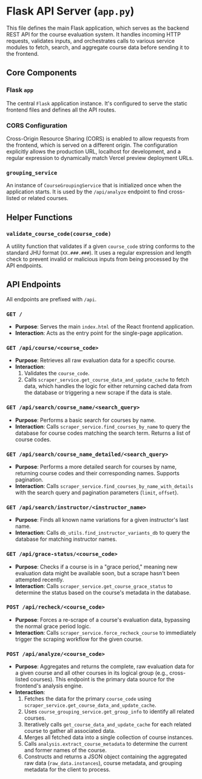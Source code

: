 # Flask API Server (`app.py`)

This file defines the main Flask application, which serves as the backend REST API for the course evaluation system. It handles incoming HTTP requests, validates inputs, and orchestrates calls to various service modules to fetch, search, and aggregate course data before sending it to the frontend.

## Core Components

### Flask `app`
The central `Flask` application instance. It's configured to serve the static frontend files and defines all the API routes.

### CORS Configuration
Cross-Origin Resource Sharing (CORS) is enabled to allow requests from the frontend, which is served on a different origin. The configuration explicitly allows the production URL, localhost for development, and a regular expression to dynamically match Vercel preview deployment URLs.

### `grouping_service`
An instance of `CourseGroupingService` that is initialized once when the application starts. It is used by the `/api/analyze` endpoint to find cross-listed or related courses.

## Helper Functions

### `validate_course_code(course_code)`
A utility function that validates if a given `course_code` string conforms to the standard JHU format (`XX.###.###`). It uses a regular expression and length check to prevent invalid or malicious inputs from being processed by the API endpoints.

## API Endpoints

All endpoints are prefixed with `/api`.

### `GET /`
- **Purpose**: Serves the main `index.html` of the React frontend application.
- **Interaction**: Acts as the entry point for the single-page application.

### `GET /api/course/<course_code>`
- **Purpose**: Retrieves all raw evaluation data for a specific course.
- **Interaction**:
    1. Validates the `course_code`.
    2. Calls `scraper_service.get_course_data_and_update_cache` to fetch data, which handles the logic for either returning cached data from the database or triggering a new scrape if the data is stale.

### `GET /api/search/course_name/<search_query>`
- **Purpose**: Performs a basic search for courses by name.
- **Interaction**: Calls `scraper_service.find_courses_by_name` to query the database for course codes matching the search term. Returns a list of course codes.

### `GET /api/search/course_name_detailed/<search_query>`
- **Purpose**: Performs a more detailed search for courses by name, returning course codes and their corresponding names. Supports pagination.
- **Interaction**: Calls `scraper_service.find_courses_by_name_with_details` with the search query and pagination parameters (`limit`, `offset`).

### `GET /api/search/instructor/<instructor_name>`
- **Purpose**: Finds all known name variations for a given instructor's last name.
- **Interaction**: Calls `db_utils.find_instructor_variants_db` to query the database for matching instructor names.

### `GET /api/grace-status/<course_code>`
- **Purpose**: Checks if a course is in a "grace period," meaning new evaluation data might be available soon, but a scrape hasn't been attempted recently.
- **Interaction**: Calls `scraper_service.get_course_grace_status` to determine the status based on the course's metadata in the database.

### `POST /api/recheck/<course_code>`
- **Purpose**: Forces a re-scrape of a course's evaluation data, bypassing the normal grace period logic.
- **Interaction**: Calls `scraper_service.force_recheck_course` to immediately trigger the scraping workflow for the given course.

### `POST /api/analyze/<course_code>`
- **Purpose**: Aggregates and returns the complete, raw evaluation data for a given course and all other courses in its logical group (e.g., cross-listed courses). This endpoint is the primary data source for the frontend's analysis engine.
- **Interaction**:
    1. Fetches the data for the primary `course_code` using `scraper_service.get_course_data_and_update_cache`.
    2. Uses `course_grouping_service.get_group_info` to identify all related courses.
    3. Iteratively calls `get_course_data_and_update_cache` for each related course to gather all associated data.
    4. Merges all fetched data into a single collection of course instances.
    5. Calls `analysis.extract_course_metadata` to determine the current and former names of the course.
    6. Constructs and returns a JSON object containing the aggregated raw data (`raw_data.instances`), course metadata, and grouping metadata for the client to process.